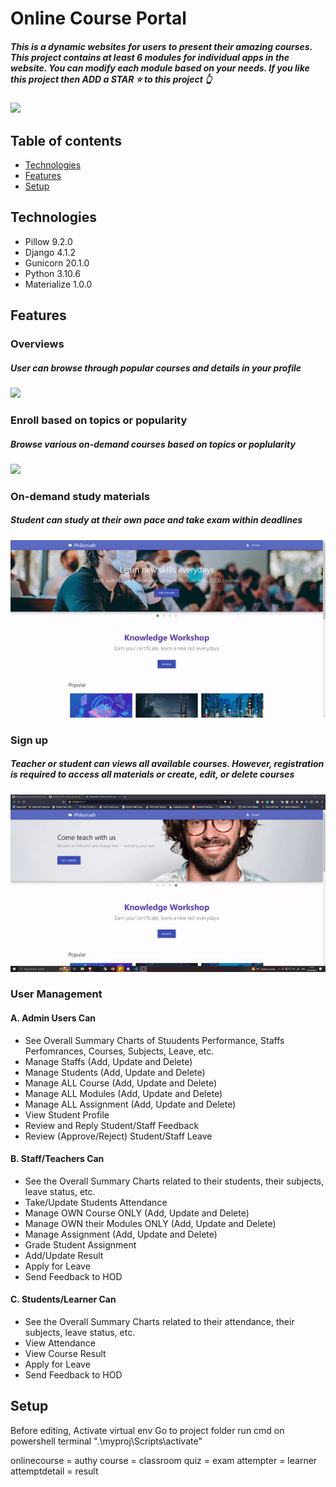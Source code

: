 # Online Course Portal
##### This is a dynamic websites for users to present their amazing courses. This project contains at least 6 modules for individual apps in the website. You can modify each module based on your needs. If you like this project then ADD a STAR ⭐️ to this project 👆
  ![](https://github.com/Vykp00/student_portal/blob/main/student_portal/static/gif/intro.gif.gif)
## Table of contents
* [Technologies](#technologies)
* [Features](#features)
* [Setup](#setup)

## Technologies
* Pillow 9.2.0
* Django 4.1.2
* Gunicorn 20.1.0
* Python 3.10.6
* Materialize 1.0.0

## Features
### Overviews
##### User can browse through popular courses and details in your profile

  ![](https://github.com/Vykp00/student_portal/blob/main/student_portal/static/gif/intro.gif.gif)

### Enroll based on topics or popularity
##### Browse various on-demand courses based on topics or poplularity
![](https://github.com/Vykp00/student_portal/blob/main/student_portal/static/gif/course-gif.gif)

### On-demand study materials
##### Student can study at their own pace and take exam within deadlines
![](https://github.com/Vykp00/student_portal/blob/main/student_portal/static/gif/course-detail-gif.gif)

### Sign up
##### Teacher or student can views all available courses. However, registration is required to access all materials or create, edit, or delete courses 
![](https://github.com/Vykp00/student_portal/blob/main/student_portal/static/gif/sign-up-gif.gif)

### User Management
#### A. Admin Users Can
* See Overall Summary Charts of Stuudents Performance, Staffs Perfomrances, Courses, Subjects, Leave, etc.
* Manage Staffs (Add, Update and Delete)
* Manage Students (Add, Update and Delete)
* Manage ALL Course (Add, Update and Delete)
* Manage ALL Modules (Add, Update and Delete)
* Manage ALL Assignment (Add, Update and Delete)
* View Student Profile
* Review and Reply Student/Staff Feedback
* Review (Approve/Reject) Student/Staff Leave
#### B. Staff/Teachers Can
* See the Overall Summary Charts related to their students, their subjects, leave status, etc.
* Take/Update Students Attendance
* Manage OWN Course ONLY (Add, Update and Delete)
* Manage OWN their Modules ONLY (Add, Update and Delete)
* Manage Assignment (Add, Update and Delete)
* Grade Student Assignment
* Add/Update Result
* Apply for Leave
* Send Feedback to HOD
#### C. Students/Learner Can
* See the Overall Summary Charts related to their attendance, their subjects, leave status, etc.
* View Attendance
* View Course Result
* Apply for Leave
* Send Feedback to HOD


## Setup


Before editing, Activate virtual env
Go to project folder run cmd on powershell terminal
".\myproj\Scripts\activate"

onlinecourse = authy
course = classroom
quiz = exam
attempter = learner
attemptdetail = result
